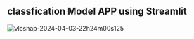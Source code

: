 ## classfication Model APP using Streamlit
![vlcsnap-2024-04-03-22h24m00s125](https://github.com/pankaj7322/classification-model-app-using-streamlit/assets/154519368/9b6f11b6-f0e4-456c-8d13-1ca406e5a13b)
